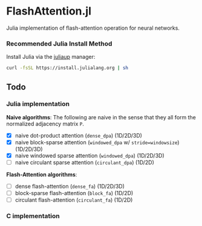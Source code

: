 # FlashAttention.jl
Julia implementation of flash-attention operation for neural networks.

### Recommended Julia Install Method
Install Julia via the [juliaup](https://github.com/JuliaLang/juliaup) manager:
```bash
curl -fsSL https://install.julialang.org | sh
```

## Todo
### Julia implementation

**Naive algorithms**:
The following are naive in the sense that they all form the normalized adjacency matrix `P`.

- [x] naive dot-product attention (`dense_dpa`) (1D/2D/3D)
- [x] naive block-sparse attention (`windowed_dpa` w/ `stride=windowsize`) (1D/2D/3D)
- [x] naive windowed sparse attention (`windowed_dpa`) (1D/2D/3D)
- [ ] naive circulant sparse attention (`circulant_dpa`) (1D/2D)

**Flash-Attention algorithms**:
- [ ] dense flash-attention (`dense_fa`) (1D/2D/3D)
- [ ] block-sparse flash-attention (`block_fa`) (1D/2D)
- [ ] circulant flash-attention (`circulant_fa`) (1D/2D)

### C implementation

